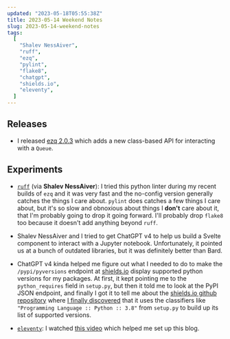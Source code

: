 ```yaml
---
updated: "2023-05-18T05:55:38Z"
title: 2023-05-14 Weekend Notes
slug: 2023-05-14-weekend-notes
tags:
  [
    "Shalev NessAiver",
    "ruff",
    "ezq",
    "pylint",
    "flake8",
    "chatgpt",
    "shields.io",
    "eleventy",
  ]
---
```


## Releases

- I released [ezq 2.0.3](https://github.com/metaist/ezq/releases/tag/2.0.3) which adds a new class-based API for interacting with a `Queue`.

## Experiments

- [`ruff`](https://github.com/charliermarsh/ruff) (via **Shalev NessAiver**): I tried this python linter during my recent builds of `ezq` and it was very fast and the no-config version generally catches the things I care about. `pylint` does catches a few things I care about, but it's so slow and obnoxious about things I **don't** care about it, that I'm probably going to drop it going forward. I'll probably drop `flake8` too because it doesn't add anything beyond `ruff`.

- Shalev NessAiver and I tried to get ChatGPT v4 to help us build a Svelte component to interact with a Jupyter notebook. Unfortunately, it pointed us at a bunch of outdated libraries, but it was definitely better than Bard.

- ChatGPT v4 kinda helped me figure out what I needed to do to make the `/pypi/pyversions` endpoint at [shields.io](https://shields.io/category/platform-support) display supported python versions for my packages. At first, it kept pointing me to the `python_requires` field in `setup.py`, but then it told me to look at the PyPI JSON endpoint, and finally I got it to tell me about the [shields.io github repository](https://github.com/badges/shields/blob/23c0406bedfc6930735e8f5ea75dfe34faf1f290/services/pypi/pypi-python-versions.service.js) where [I finally discovered](https://github.com/badges/shields/blob/23c0406bedfc6930735e8f5ea75dfe34faf1f290/services/pypi/pypi-helpers.spec.js#L10) that it uses the classifiers like `"Programming Language :: Python :: 3.8"` from `setup.py` to build up its list of supported versions.

- [`eleventy`](https://www.11ty.dev/): I watched [this video](https://www.youtube.com/watch?v=kzf9A9tkkl4) which helped me set up this blog.
